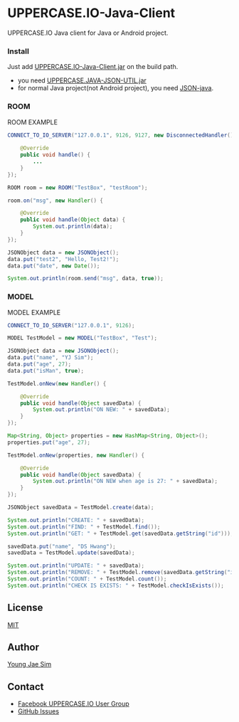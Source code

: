 # UPPERCASE.IO-Java-Client

UPPERCASE.IO Java client for Java or Android project.

### Install
Just add [UPPERCASE.IO-Java-Client.jar](https://github.com/Hanul/UPPERCASE.IO-Java-Client/raw/master/UPPERCASE.IO-Java-Client.jar) on the build path.
* you need [UPPERCASE.JAVA-JSON-UTIL.jar](https://github.com/Hanul/UPPERCASE.JAVA-JSON-UTIL)
* for normal Java project(not Android project), you need [JSON-java](https://github.com/douglascrockford/JSON-java).

### ROOM

ROOM EXAMPLE
```java
CONNECT_TO_IO_SERVER("127.0.0.1", 9126, 9127, new DisconnectedHandler() {
	
	@Override
    public void handle() {
		...
    }
});

ROOM room = new ROOM("TestBox", "testRoom");

room.on("msg", new Handler() {

    @Override
    public void handle(Object data) {
        System.out.println(data);
    }
});

JSONObject data = new JSONObject();
data.put("test2", "Hello, Test2!");
data.put("date", new Date());

System.out.println(room.send("msg", data, true));
```

### MODEL

MODEL EXAMPLE
```java
CONNECT_TO_IO_SERVER("127.0.0.1", 9126);

MODEL TestModel = new MODEL("TestBox", "Test");

JSONObject data = new JSONObject();
data.put("name", "YJ Sim");
data.put("age", 27);
data.put("isMan", true);

TestModel.onNew(new Handler() {

    @Override
    public void handle(Object savedData) {
        System.out.println("ON NEW: " + savedData);
    }
});

Map<String, Object> properties = new HashMap<String, Object>();
properties.put("age", 27);

TestModel.onNew(properties, new Handler() {

    @Override
    public void handle(Object savedData) {
        System.out.println("ON NEW when age is 27: " + savedData);
    }
});

JSONObject savedData = TestModel.create(data);

System.out.println("CREATE: " + savedData);
System.out.println("FIND: " + TestModel.find());
System.out.println("GET: " + TestModel.get(savedData.getString("id")));

savedData.put("name", "DS Hwang");
savedData = TestModel.update(savedData);

System.out.println("UPDATE: " + savedData);
System.out.println("REMOVE: " + TestModel.remove(savedData.getString("id")));
System.out.println("COUNT: " + TestModel.count());
System.out.println("CHECK IS EXISTS: " + TestModel.checkIsExists());
```

## License
[MIT](LICENSE)

## Author
[Young Jae Sim](https://github.com/Hanul)

## Contact
* [Facebook UPPERCASE.IO User Group](https://www.facebook.com/groups/uppercase/)
* [GitHub Issues](https://github.com/Hanul/UPPERCASE.IO-Java-Client/issues)
